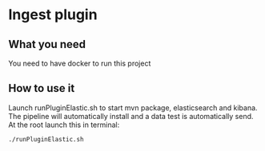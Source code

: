 # Ingest plugin

## What you need

You need to have docker to run this project

## How to use it

Launch runPluginElastic.sh to start mvn package, elasticsearch and kibana.
The pipeline will automatically install and a data test is automatically send.
At the root launch this in terminal:

```
./runPluginElastic.sh
```

